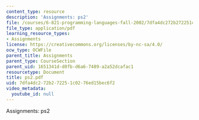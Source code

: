```yaml
---
content_type: resource
description: 'Assignments: ps2'
file: /courses/6-821-programming-languages-fall-2002/7dfa4dc272b272251c0276ed15bec6f2_ps2.pdf
file_type: application/pdf
learning_resource_types:
- Assignments
license: https://creativecommons.org/licenses/by-nc-sa/4.0/
ocw_type: OCWFile
parent_title: Assignments
parent_type: CourseSection
parent_uid: 1651341d-d0fb-d6a6-7489-a2a52dcafac1
resourcetype: Document
title: ps2.pdf
uid: 7dfa4dc2-72b2-7225-1c02-76ed15bec6f2
video_metadata:
  youtube_id: null
---
```

Assignments: ps2
